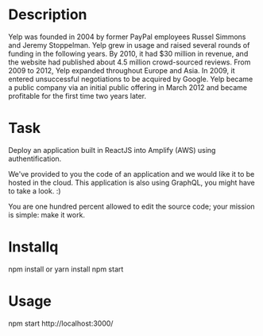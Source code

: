 # Description

Yelp was founded in 2004 by former PayPal employees Russel Simmons and Jeremy Stoppelman. Yelp grew in usage and raised several rounds of funding in the following years. By 2010, it had $30 million in revenue, and the website had published about 4.5 million crowd-sourced reviews. From 2009 to 2012, Yelp expanded throughout Europe and Asia. In 2009, it entered unsuccessful negotiations to be acquired by Google. Yelp became a public company via an initial public offering in March 2012 and became profitable for the first time two years later.

# Task

Deploy an application built in ReactJS into Amplify (AWS) using authentification.

We've provided to you the code of an application and we would like it to be hosted in the cloud. This application is also using GraphQL, you might have to take a look. :)

You are one hundred percent allowed to edit the source code; your mission is simple: make it work.

# Installq
npm install or yarn install
npm start

# Usage

npm start
http://localhost:3000/